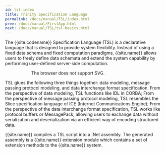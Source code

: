 ```yaml
---
id: tsl-index
title: Trinity Specification Language
permalink: /docs/manual/TSL/index.html
prev: /docs/manual/FirstApp.html
next: /docs/manual/TSL/tsl-basics.html
---
```


The {{site.codename}} Specification Language (TSL) is a declarative
language that is designed to provide system flexibility.  Instead of
using a fixed data schema and fixed computation paradigms,
{{site.name}} allows users to freely define data schemata and extend
the system capability by performing user-defined server-side
computation.

<object type="image/svg+xml" style="width:24em; display:block;
margin-left:auto;margin-right:auto;" data="/img/svg/TSL.svg">The
browser does not support SVG.</object>

TSL glues the following three things together: data modeling, message
passing protocol modeling, and data interchange format
specification. From the perspective of data modeling, TSL functions
like IDL in CORBA; From the perspective of message passing
protocol modeling, TSL resembles the Slice specification language of
ICE (Internet Communications Engine); From the perspective of the data
interchange format specification, TSL works like protocol buffers or
MessagePack, allowing users to exchange data without serialization and
deserialization via an efficient way of encoding structured data.

{{site.name}} compiles a TSL script into a .Net assembly. The
generated assembly is a {{site.name}} extension module which contains
a set of extension methods to the {{site.name}} system.
